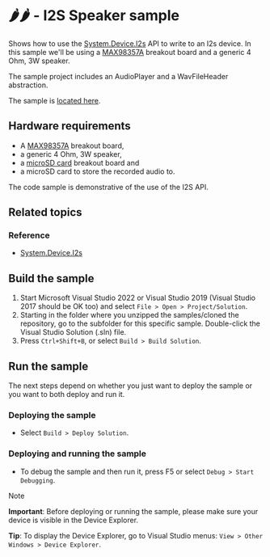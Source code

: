 # 🌶️🌶️ - I2S Speaker sample

Shows how to use the [System.Device.I2s](http://docs.nanoframework.net/api/System.Device.I2s.html) API to write to an I2s device.
In this sample we'll be using a [MAX98357A](https://www.adafruit.com/product/3006) breakout board and a generic 4 Ohm, 3W speaker.

The sample project includes an AudioPlayer and a WavFileHeader abstraction.

The sample is [located here](./).

## Hardware requirements

- A [MAX98357A](https://www.adafruit.com/product/3006) breakout board,
- a generic 4 Ohm, 3W speaker,
- a [microSD card](https://www.adafruit.com/product/254) breakout board and 
- a microSD card to store the recorded audio to.

The code sample is demonstrative of the use of the I2S API.

## Related topics

### Reference

- [System.Device.I2s](http://docs.nanoframework.net/api/System.Device.I2s.html)

## Build the sample

1. Start Microsoft Visual Studio 2022 or Visual Studio 2019 (Visual Studio 2017 should be OK too) and select `File > Open > Project/Solution`.
1. Starting in the folder where you unzipped the samples/cloned the repository, go to the subfolder for this specific sample. Double-click the Visual Studio Solution (.sln) file.
1. Press `Ctrl+Shift+B`, or select `Build > Build Solution`.

## Run the sample

The next steps depend on whether you just want to deploy the sample or you want to both deploy and run it.

### Deploying the sample

- Select `Build > Deploy Solution`.

### Deploying and running the sample

- To debug the sample and then run it, press F5 or select `Debug > Start Debugging`.

> [!NOTE]
>
> **Important**: Before deploying or running the sample, please make sure your device is visible in the Device Explorer.
>
> **Tip**: To display the Device Explorer, go to Visual Studio menus: `View > Other Windows > Device Explorer`.
